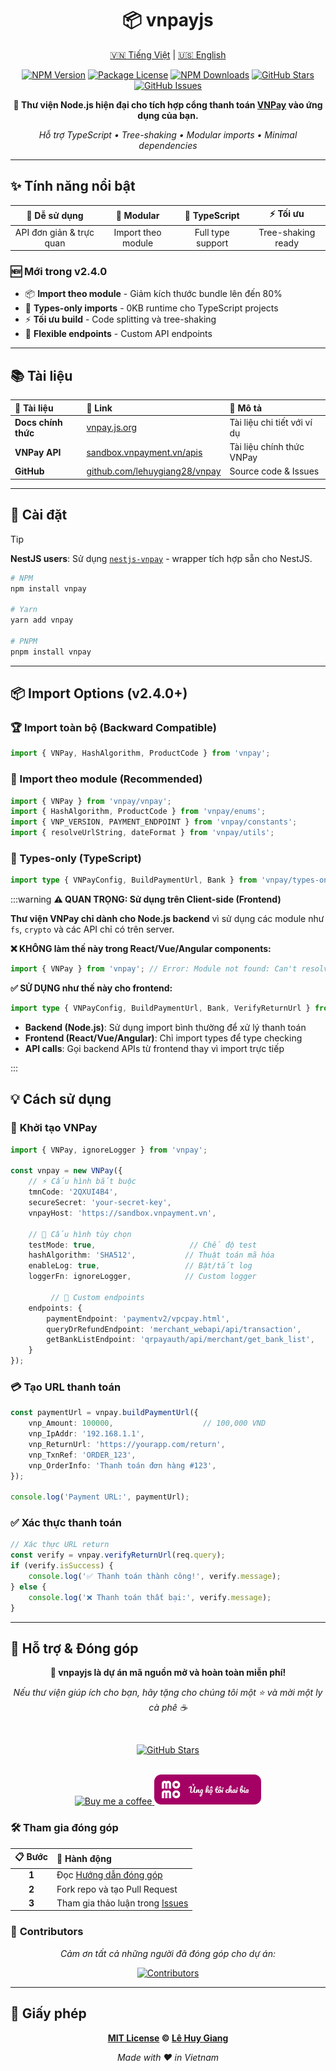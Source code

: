 <div align="center">

# 📦 vnpayjs

[🇻🇳 Tiếng Việt](./README.md) | [🇺🇸 English](./README_en-US.md)

[![NPM Version](https://img.shields.io/npm/v/vnpay)](https://www.npmjs.com/package/vnpay)
[![Package License](https://img.shields.io/npm/l/vnpay)](https://www.npmjs.com/package/vnpay)
[![NPM Downloads](https://img.shields.io/npm/d18m/vnpay)](https://www.npmjs.com/package/vnpay)
[![GitHub Stars](https://img.shields.io/github/stars/lehuygiang28/vnpay)](https://github.com/lehuygiang28/vnpay)
[![GitHub Issues](https://img.shields.io/github/issues/lehuygiang28/vnpay)](https://github.com/lehuygiang28/vnpay/issues)

**🚀 Thư viện Node.js hiện đại cho tích hợp cổng thanh toán [VNPay](https://vnpay.vn) vào ứng dụng của bạn.**

*Hỗ trợ TypeScript • Tree-shaking • Modular imports • Minimal dependencies*

</div>

---

## ✨ Tính năng nổi bật

<div align="center">

| 🎯 **Dễ sử dụng** | 🧩 **Modular** | 📘 **TypeScript** | ⚡ **Tối ưu** |
|:---:|:---:|:---:|:---:|
| API đơn giản & trực quan | Import theo module | Full type support | Tree-shaking ready |

</div>

### 🆕 **Mới trong v2.4.0**
- 📦 **Import theo module** - Giảm kích thước bundle lên đến 80%
- 🎯 **Types-only imports** - 0KB runtime cho TypeScript projects
- ⚡ **Tối ưu build** - Code splitting và tree-shaking
- 🔧 **Flexible endpoints** - Custom API endpoints

---

## 📚 Tài liệu

<div align="center">

| 📖 **Tài liệu** | 🔗 **Link** | 📝 **Mô tả** |
|:---|:---|:---|
| **Docs chính thức** | [vnpay.js.org](https://vnpay.js.org/) | Tài liệu chi tiết với ví dụ |
| **VNPay API** | [sandbox.vnpayment.vn/apis](https://sandbox.vnpayment.vn/apis) | Tài liệu chính thức VNPay |
| **GitHub** | [github.com/lehuygiang28/vnpay](https://github.com/lehuygiang28/vnpay) | Source code & Issues |

</div>

---

## 🚀 Cài đặt

> [!TIP]
> **NestJS users**: Sử dụng [`nestjs-vnpay`](https://github.com/lehuygiang28/nestjs-vnpay) - wrapper tích hợp sẵn cho NestJS.

```bash
# NPM
npm install vnpay

# Yarn
yarn add vnpay

# PNPM
pnpm install vnpay
```

---

## 📦 Import Options (v2.4.0+)

### 🏆 Import toàn bộ (Backward Compatible)
```typescript
import { VNPay, HashAlgorithm, ProductCode } from 'vnpay';
```

### 🦩 Import theo module (Recommended)
```typescript
import { VNPay } from 'vnpay/vnpay';
import { HashAlgorithm, ProductCode } from 'vnpay/enums';
import { VNP_VERSION, PAYMENT_ENDPOINT } from 'vnpay/constants';
import { resolveUrlString, dateFormat } from 'vnpay/utils';
```

### 📘 Types-only (TypeScript)
```typescript
import type { VNPayConfig, BuildPaymentUrl, Bank } from 'vnpay/types-only';
```

:::warning **⚠️ QUAN TRỌNG: Sử dụng trên Client-side (Frontend)**

**Thư viện VNPay chỉ dành cho Node.js backend** vì sử dụng các module như `fs`, `crypto` và các API chỉ có trên server.

**❌ KHÔNG làm thế này trong React/Vue/Angular components:**

```typescript
import { VNPay } from 'vnpay'; // Error: Module not found: Can't resolve 'fs'
```

**✅ SỬ DỤNG như thế này cho frontend:**

```typescript
import type { VNPayConfig, BuildPaymentUrl, Bank, VerifyReturnUrl } from 'vnpay/types-only';
```

- **Backend (Node.js)**: Sử dụng import bình thường để xử lý thanh toán
- **Frontend (React/Vue/Angular)**: Chỉ import types để type checking
- **API calls**: Gọi backend APIs từ frontend thay vì import trực tiếp

:::

## 💡 Cách sử dụng

### 🔧 **Khởi tạo VNPay**

```typescript
import { VNPay, ignoreLogger } from 'vnpay';

const vnpay = new VNPay({
    // ⚡ Cấu hình bắt buộc
    tmnCode: '2QXUI4B4',
    secureSecret: 'your-secret-key',
    vnpayHost: 'https://sandbox.vnpayment.vn',
    
    // 🔧 Cấu hình tùy chọn
    testMode: true,                     // Chế độ test
    hashAlgorithm: 'SHA512',           // Thuật toán mã hóa
    enableLog: true,                   // Bật/tắt log
    loggerFn: ignoreLogger,            // Custom logger
    
         // 🔧 Custom endpoints
    endpoints: {
        paymentEndpoint: 'paymentv2/vpcpay.html',
        queryDrRefundEndpoint: 'merchant_webapi/api/transaction',
        getBankListEndpoint: 'qrpayauth/api/merchant/get_bank_list',
    }
});
```

### 💳 **Tạo URL thanh toán**

```typescript
const paymentUrl = vnpay.buildPaymentUrl({
    vnp_Amount: 100000,                    // 100,000 VND
    vnp_IpAddr: '192.168.1.1',
    vnp_ReturnUrl: 'https://yourapp.com/return',
    vnp_TxnRef: 'ORDER_123',
    vnp_OrderInfo: 'Thanh toán đơn hàng #123',
});

console.log('Payment URL:', paymentUrl);
```

### ✅ **Xác thực thanh toán**

```typescript
// Xác thực URL return
const verify = vnpay.verifyReturnUrl(req.query);
if (verify.isSuccess) {
    console.log('✅ Thanh toán thành công!', verify.message);
} else {
    console.log('❌ Thanh toán thất bại:', verify.message);
}
```

---

## 🤝 Hỗ trợ & Đóng góp

<div align="center">

**🎉 vnpayjs là dự án mã nguồn mở và hoàn toàn miễn phí!**

*Nếu thư viện giúp ích cho bạn, hãy tặng cho chúng tôi một ⭐ và mời một ly cà phê ☕*

<br/>

[![GitHub Stars](https://img.shields.io/github/stars/lehuygiang28/vnpay?style=social)](https://github.com/lehuygiang28/vnpay)

<br/>

<a href="https://www.buymeacoffee.com/lehuygiang28" target="_blank">
  <img src="https://img.buymeacoffee.com/button-api/?text=Buy%20me%20a%20coffee&emoji=&slug=lehuygiang28&button_colour=1a1b27&font_colour=ffffff&font_family=Lato&outline_colour=ffffff&coffee_colour=FFDD00" height="48" alt="Buy me a coffee">
</a>
<a href="https://me.momo.vn/lehuygiang28" target="_blank">
  <img src="https://raw.githubusercontent.com/lehuygiang28/about-me/refs/heads/main/public/images/momo-donation.png" height="48" alt="Momo donation">
</a>

</div>

### 🛠️ **Tham gia đóng góp**

<div align="center">

| 📋 **Bước** | 🔗 **Hành động** |
|:---:|:---|
| **1** | Đọc [Hướng dẫn đóng góp](.github/CONTRIBUTING.md) |
| **2** | Fork repo và tạo Pull Request |
| **3** | Tham gia thảo luận trong [Issues](https://github.com/lehuygiang28/vnpay/issues) |

</div>

### 👥 **Contributors**

<div align="center">

*Cảm ơn tất cả những người đã đóng góp cho dự án:*

[![Contributors](https://contrib.rocks/image?repo=lehuygiang28/vnpay&max=20)](https://github.com/lehuygiang28/vnpay/graphs/contributors)

</div>

---

## 📄 Giấy phép

<div align="center">

**[MIT License](LICENSE) © [Lê Huy Giang](https://github.com/lehuygiang28)**

*Made with ❤️ in Vietnam*

</div>
